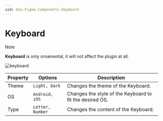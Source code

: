 ```yaml
---
uid: Uno.Figma.Components.Keyboard
---
```


# Keyboard

> [!NOTE]
> **Keyboard** is only ornamental, it will not affect the plugin at all.

![keyboard](./images/keyboard.png)

| Property | Options          | Description                                              |
| -------- | ---------------- | -------------------------------------------------------- |
| Theme    | `Light, Dark`    | Changes the theme of the Keyboard.                       |
| OS       | `Android, iOS`   | Changes the style of the Keyboard to fit the desired OS. |
| Type     | `Letter, Number` | Changes the content of the Keyboard.                     |
